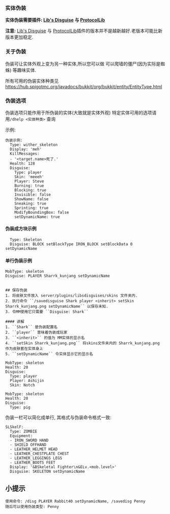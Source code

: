 ### 实体伪装

**实体伪装需要插件: [Lib's Disguise](https://www.spigotmc.org/wiki/lib-s-disguises/) 与 [ProtocolLib](https://www.spigotmc.org/resources/protocollib.1997/)**

**注意:** [Lib's Disguise](https://www.spigotmc.org/wiki/lib-s-disguises/) 与 [ProtocolLib](https://www.spigotmc.org/resources/protocollib.1997/)插件的版本并不是越新越好.老版本可能比新版本更加稳定.

### 关于伪装

伪装可让实体外观上变为另一种实体,所以您可以做 可以爬墙的僵尸(因为实际是蜘蛛) 等趣味实体.

所有可用的伪装实体种类见
https://hub.spigotmc.org/javadocs/bukkit/org/bukkit/entity/EntityType.html

### 伪装选项

伪装选项只能作用于所伪装的实体(大致就是实体外观)
特定实体可用的选项请用```/dhelp <实体种类>``` 查询

示例:
```
伪装示例:
  Type: wither_skeleton
  Display: 'meh'
  KillMessages:
  - '<target.name>死了.'
  Health: 128
  Disguise:
    Type: player
    Skin: 'meeeh'
    Player: Steve
    Burning: true
    Blocking: true
    Invisible: false
    ShowName: false
    Sneaking: true
    Sprinting: true
    ModifyBoundingBox: false
    setDynamicName: true
```

#### 伪装成方块示例
```
  Type: Skeleton
  Disguise: BLOCK setBlockType IRON_BLOCK setBlockData 0 setDynamicName
```

#### 单行伪装示例
```
MobType: skeleton
Disguise: PLAYER Sharrk_kunjang setDynamicName
```

```

## 保存伪装
1. 将皮肤文件放入 server/plugins/libsdisguises/skins 文件夹内. 
2. 执行命令 ``/savedisguise Shark player <inherit> setSkin Sharrk_kunjang.png setDynamicName`` 以保存未知. 
3. 令MM使用它只需要 ``Disguise: Shark``

#### 讲解
1. ``Shark`` 是伪装配置名
2. ``player`` 意味着伪装成玩家
3. ``<inherit>`` 的值为 MM实体的显示名
4. ``setSkin Sharrk_kunjang.png`` 将skins文件夹内的 Sharrk_kunjang.png 作为皮肤套在实体身上
5. ``setDynamicName`` 令实体显示它的显示名
```

```
MobType: skeleton
Health: 20
Disguise:
  Type: player
  Player: Ashijin
  Skin: Notch
```

```
MobType: skeleton
Health: 20
Disguise:
  Type: pig
```
伪装一栏可以简化成单行, 其格式与伪装命令格式一致:
```
SLSkelF:
  Type: ZOMBIE
  Equipment:
  - IRON_SWORD HAND
  - SHIELD OFFHAND
  - LEATHER_HELMET HEAD
  - LEATHER_CHESTPLATE CHEST
  - LEATHER_LEGGINGS LEGS
  - LEATHER_BOOTS FEET
  Display: '&BSkeletal Fighter\n&ELv.<mob.level>'
  Disguise: SKELETON setDynamicName
 ```

小提示
------

    使用命令: /disg PLAYER Rabbit40 setDynamicName, /savedisg Penny  
    随后可以使用伪装类型: Penny
